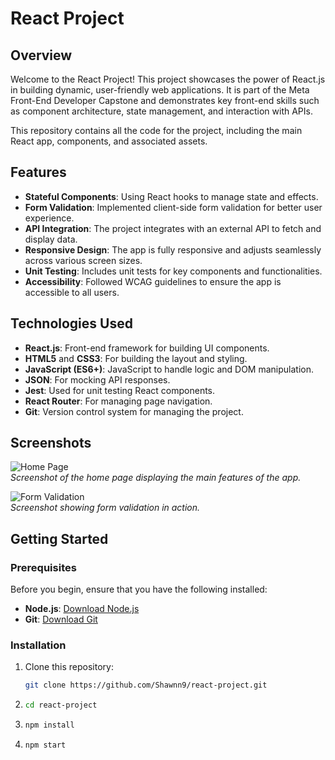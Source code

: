 # React Project

## Overview

Welcome to the React Project! This project showcases the power of React.js in building dynamic, user-friendly web applications. It is part of the Meta Front-End Developer Capstone and demonstrates key front-end skills such as component architecture, state management, and interaction with APIs.

This repository contains all the code for the project, including the main React app, components, and associated assets.

## Features

- **Stateful Components**: Using React hooks to manage state and effects.
- **Form Validation**: Implemented client-side form validation for better user experience.
- **API Integration**: The project integrates with an external API to fetch and display data.
- **Responsive Design**: The app is fully responsive and adjusts seamlessly across various screen sizes.
- **Unit Testing**: Includes unit tests for key components and functionalities.
- **Accessibility**: Followed WCAG guidelines to ensure the app is accessible to all users.

## Technologies Used

- **React.js**: Front-end framework for building UI components.
- **HTML5** and **CSS3**: For building the layout and styling.
- **JavaScript (ES6+)**: JavaScript to handle logic and DOM manipulation.
- **JSON**: For mocking API responses.
- **Jest**: Used for unit testing React components.
- **React Router**: For managing page navigation.
- **Git**: Version control system for managing the project.

## Screenshots

![Home Page](https://path/to/your/image.jpg)  
_Screenshot of the home page displaying the main features of the app._

![Form Validation](https://path/to/your/image.jpg)  
_Screenshot showing form validation in action._

## Getting Started

### Prerequisites

Before you begin, ensure that you have the following installed:

- **Node.js**: [Download Node.js](https://nodejs.org/)
- **Git**: [Download Git](https://git-scm.com/)

### Installation

1. Clone this repository:
   ```bash
   git clone https://github.com/Shawnn9/react-project.git
2. ```bash
   cd react-project
3. ```bash
   npm install
4. ```bash
   npm start

   
